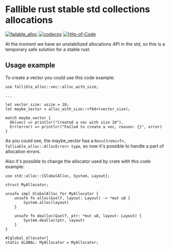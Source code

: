 # Fallible rust stable std collections allocations
[![failable_alloc](https://github.com/zkud/fallible-alloc/actions/workflows/ci.yml/badge.svg?branch=main)](https://github.com/zkud/fallible-alloc/actions/workflows/ci.yml)
[![codecov](https://codecov.io/gh/zkud/fallible-alloc/branch/main/graph/badge.svg?token=N2YD1XEW8D)](https://codecov.io/gh/zkud/fallible-alloc)
[![Hits-of-Code](https://hitsofcode.com/github/zkud/fallible-alloc?branch=main)](https://hitsofcode.com/github/zkud/fallible-alloc/view?branch=main)

At the moment we have an unstabilized allocations API in the std,
so this is a temporary safe solution for a stable rust.

## Usage example

To create a vector you could use this code example:
```
use fallible_alloc::vec::alloc_with_size;

...

let vector_size: usize = 10;
let maybe_vector = alloc_with_size::<f64>(vector_size);

match maybe_vector {
  Ok(vec) => println!("Created a vec with size 10"),
  Err(error) => println!("Failed to create a vec, reason: {}", error)
}
```
As you could see, the maybe_vector has a ```Result<Vec<T>, falliable_alloc::AllocError> type```,
so now it's possible to handle a part of allocation errors.

Also it's possible to change the allocator used by crate with this code example:
```
use std::alloc::{GlobalAlloc, System, Layout};

struct MyAllocator;

unsafe impl GlobalAlloc for MyAllocator {
    unsafe fn alloc(&self, layout: Layout) -> *mut u8 {
        System.alloc(layout)
    }

    unsafe fn dealloc(&self, ptr: *mut u8, layout: Layout) {
        System.dealloc(ptr, layout)
    }
}

#[global_allocator]
static GLOBAL: MyAllocator = MyAllocator;
```
